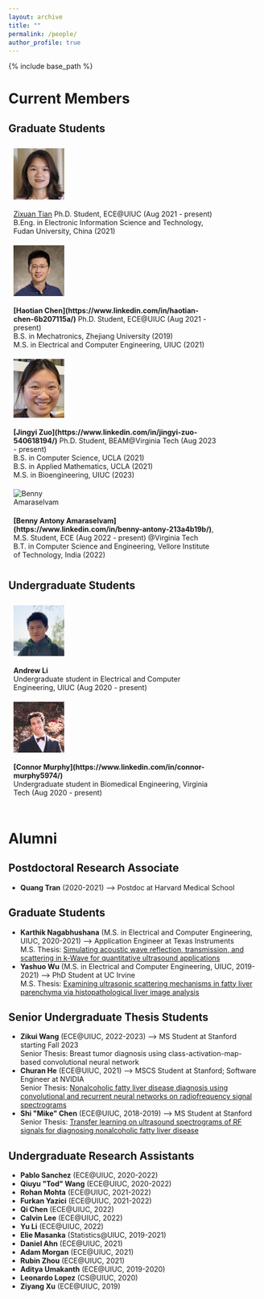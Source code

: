 ```yaml
---
layout: archive
title: ""
permalink: /people/
author_profile: true
---
```


{% include base_path %}

Current Members
======

## Graduate Students
<style>
.container {
  display: table;  #The container is needed to keep the column width consistent among rows.  
}

.row {
  width: 100%;
  height: 100%;
  display:table-row;
}
  
.column {
  float: left;
  padding: 10px;
}

.left {
  width: 20%;
  display: table-cell;
  vertical-align: middle;
}

.right {
  width: 80%;
  display: table-cell;
  vertical-align: middle;
}
  
@media screen and (max-width: 600px) {
  .column {
    width: 100%;
  }
  .left {
    width: 150px;
  }
}  
</style>

<div container>

<div class="row">
  <div class="column left">
    <div class="member__avatar">
      <img src="/images/img/students/Zixuan Tian.jpg" align="left" class="member__avatar" alt="Zixuan Tian"> 
    </div>
  </div>
  <div class="column right">
    <div class="member profile">
       <a href="(https://www.linkedin.com/in/zixuan-tian-911b77223/">Zixuan Tian</a> Ph.D. Student, ECE@UIUC (Aug 2021 - present)<br>
      B.Eng. in Electronic Information Science and Technology, Fudan University, China (2021)<br>
    </div>
  </div>
</div>

<div class="row">
  <div class="column left">
    <div class="member__avatar">
      <img src="/images/img/students/Haotian Chen.jpg" align="left" class="member__avatar" alt="Haotian Chen"> 
    </div>
  </div>
  <div class="column right">
    <div class="member profile">
      <strong>[Haotian Chen](https://www.linkedin.com/in/haotian-chen-6b207115a/)</strong> Ph.D. Student, ECE@UIUC (Aug 2021 - present)<br>
      B.S. in Mechatronics, Zhejiang University (2019) <br>
      M.S. in Electrical and Computer Engineering, UIUC (2021)<br>
    </div>
  </div>
</div>

<div class="row">
  <div class="column left">
    <div class="member__avatar">
      <img src="/images/img/students/Jingyi Zuo.jpg" align="left" class="member__avatar" alt="Jingyi Zuo"> 
    </div>
  </div>
  <div class="column right">
    <div class="member profile">
      <strong>[Jingyi Zuo](https://www.linkedin.com/in/jingyi-zuo-540618194/)</strong> Ph.D. Student, BEAM@Virginia Tech (Aug 2023 - present)<br>
      B.S. in Computer Science, UCLA (2021)<br>
      B.S. in Applied Mathematics, UCLA (2021)<br>
      M.S. in Bioengineering, UIUC (2023)<br>
    </div>
  </div>
</div>
  
<div class="row">
  <div class="column left">
    <div class="member__avatar">
      <img src="/images/img/students/Benny Amaraselvam.jpg" align="left" class="member__avatar" alt="Benny Amaraselvam"> 
    </div>
  </div>
  <div class="column right">
    <div class="member profile">
      <strong>[Benny Antony Amaraselvam](https://www.linkedin.com/in/benny-antony-213a4b19b/)</strong>, M.S. Student, ECE (Aug 2022 - present) @Virginia Tech<br>
      B.T. in Computer Science and Engineering, Vellore Institute of Technology, India (2022) <br>
    </div>
  </div>
</div>

</div>

## Undergraduate Students
<div container>
<div class="row">
  <div class="column left">
    <div class="member__avatar">
      <img src="/images/img/students/Andrew Li.jpg" align="left" class="member__avatar" alt="Andrew Li"> 
    </div>
  </div>
  <div class="column right">
    <div class="member profile">
      <strong>Andrew Li</strong><br>
      Undergraduate student in Electrical and Computer Engineering, UIUC (Aug 2020 - present) <br>
    </div>
  </div>
</div>

<div class="row">
  <div class="column left">
    <div class="member__avatar">
      <img src="/images/img/students/Connor Murphy.jpg" align="left" class="member__avatar" alt="Connor Murphy"> 
    </div>
  </div>
  <div class="column right">
    <div class="member profile">
      <strong>[Connor Murphy](https://www.linkedin.com/in/connor-murphy5974/)</strong><br>
      Undergraduate student in Biomedical Engineering, Virginia Tech (Aug 2020 - present)   <br>
    </div>
  </div>
</div>


</div>
<br>

Alumni
======
## Postdoctoral Research Associate
- **Quang Tran** (2020-2021) --> Postdoc at Harvard Medical School <br>

## Graduate Students
- **Karthik Nagabhushana** (M.S. in Electrical and Computer Engineering, UIUC, 2020-2021) --> Application Engineer at Texas Instruments <br>
  M.S. Thesis: <a href = "pdf link">Simulating acoustic wave reflection, transmission, and scattering in k-Wave for quantitative ultrasound applications </a> 
- **Yashuo Wu** (M.S. in Electrical and Computer Engineering, UIUC, 2019-2021) --> PhD Student at UC Irvine  <br>
  M.S. Thesis: <a href = "/pdfs/Wu_MS_Thesis_2021.pdf">Examining ultrasonic scattering mechanisms in fatty liver parenchyma via histopathological liver image analysis  </a>  
     
## Senior Undergraduate Thesis Students
- **Zikui Wang** (ECE@UIUC, 2022-2023) --> MS Student at Stanford starting Fall 2023 <br>
  Senior Thesis: Breast tumor diagnosis using class-activation-map-based convolutional neural network
- **Churan He** (ECE@UIUC, 2021) --> MSCS Student at Stanford; Software Engineer at NVIDIA <br>
  Senior Thesis: <a href = "pdf link">Nonalcoholic fatty liver disease diagnosis using convolutional and recurrent neural networks on radiofrequency signal spectrograms </a>  
- **Shi "Mike" Chen** (ECE@UIUC, 2018-2019) --> MS Student at Stanford  <br>
  Senior Thesis: <a href = "pdf link">Transfer learning on ultrasound spectrograms of RF signals for diagnosing nonalcoholic fatty liver disease </a>  

## Undergraduate Research Assistants
- **Pablo Sanchez** (ECE@UIUC, 2020-2022)
- **Qiuyu "Tod" Wang** (ECE@UIUC, 2020-2022)
- **Rohan Mohta** (ECE@UIUC, 2021-2022)
- **Furkan Yazici** (ECE@UIUC, 2021-2022)
- **Qi Chen** (ECE@UIUC, 2022)
- **Calvin Lee** (ECE@UIUC, 2022)
- **Yu Li** (ECE@UIUC, 2022)
- **Elie Masanka** (Statistics@UIUC, 2019-2021)
- **Daniel Ahn** (ECE@UIUC, 2021)
- **Adam Morgan** (ECE@UIUC, 2021)
- **Rubin Zhou** (ECE@UIUC, 2021)
- **Aditya Umakanth** (ECE@UIUC, 2019-2020)
- **Leonardo Lopez** (CS@UIUC, 2020)
- **Ziyang Xu** (ECE@UIUC, 2019)

